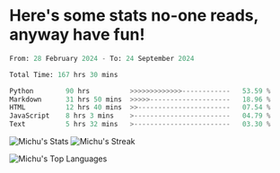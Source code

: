 <h1>Here's some stats no-one reads, anyway have fun!</h1>

<!--START_SECTION:waka-->

```python
From: 28 February 2024 - To: 24 September 2024

Total Time: 167 hrs 30 mins

Python        90 hrs          >>>>>>>>>>>>>------------   53.59 %
Markdown      31 hrs 50 mins  >>>>>--------------------   18.96 %
HTML          12 hrs 40 mins  >>-----------------------   07.54 %
JavaScript    8 hrs 3 mins    >------------------------   04.79 %
Text          5 hrs 32 mins   >------------------------   03.30 %
```

<!--END_SECTION:waka-->

![Michu's Stats](https://github-readme-stats.vercel.app/api?username=MichalDakowicz&theme=nord&show_icons=true&hide_border=true&count_private=true&card_width=500px) ![Michu's Streak](https://github-readme-streak-stats.herokuapp.com/?user=MichalDakowicz&theme=nord&hide_border=true&card_width=500px) 

![Michu's Top Languages](https://github-readme-stats.vercel.app/api/top-langs/?username=MichalDakowicz&theme=nord&show_icons=true&hide_border=true&layout=compact&card_width=1000px)
